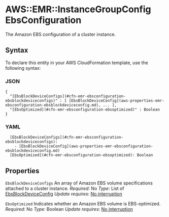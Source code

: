 # AWS::EMR::InstanceGroupConfig EbsConfiguration<a name="aws-properties-emr-ebsconfiguration"></a>

The Amazon EBS configuration of a cluster instance\.

## Syntax<a name="aws-properties-emr-ebsconfiguration-syntax"></a>

To declare this entity in your AWS CloudFormation template, use the following syntax:

### JSON<a name="aws-properties-emr-ebsconfiguration-syntax.json"></a>

```
{
  "[EbsBlockDeviceConfigs](#cfn-emr-ebsconfiguration-ebsblockdeviceconfigs)" : [ [EbsBlockDeviceConfig](aws-properties-emr-ebsconfiguration-ebsblockdeviceconfig.md), ... ],
  "[EbsOptimized](#cfn-emr-ebsconfiguration-ebsoptimized)" : Boolean
}
```

### YAML<a name="aws-properties-emr-ebsconfiguration-syntax.yaml"></a>

```
  [EbsBlockDeviceConfigs](#cfn-emr-ebsconfiguration-ebsblockdeviceconfigs):
    - [EbsBlockDeviceConfig](aws-properties-emr-ebsconfiguration-ebsblockdeviceconfig.md)
  [EbsOptimized](#cfn-emr-ebsconfiguration-ebsoptimized): Boolean
```

## Properties<a name="aws-properties-emr-ebsconfiguration-properties"></a>

`EbsBlockDeviceConfigs`  <a name="cfn-emr-ebsconfiguration-ebsblockdeviceconfigs"></a>
An array of Amazon EBS volume specifications attached to a cluster instance\.
*Required*: No
*Type*: List of [EbsBlockDeviceConfig](aws-properties-emr-ebsconfiguration-ebsblockdeviceconfig.md)
*Update requires*: [No interruption](https://docs.aws.amazon.com/AWSCloudFormation/latest/UserGuide/using-cfn-updating-stacks-update-behaviors.html#update-no-interrupt)

`EbsOptimized`  <a name="cfn-emr-ebsconfiguration-ebsoptimized"></a>
Indicates whether an Amazon EBS volume is EBS\-optimized\.
*Required*: No
*Type*: Boolean
*Update requires*: [No interruption](https://docs.aws.amazon.com/AWSCloudFormation/latest/UserGuide/using-cfn-updating-stacks-update-behaviors.html#update-no-interrupt)
